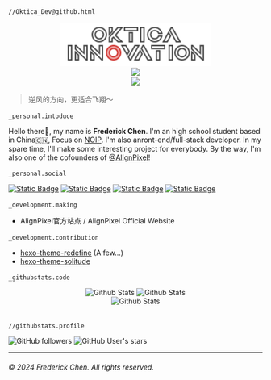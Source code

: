 ```finder
//Oktica_Dev@github.html
```

<div align="center">
  <a href="https://frederication.work/">
    <img src="logo-final/oktica-right-logo-neon-webkit-animation.svg" width="300px"/>
    <br>
    <img src="https://readme-typing-svg.demolab.com?font=Montserrat&pause=1000&random=false&width=340&lines=Just+in+time!;Have+a+good+time~;Please_Touch_Me&center=true"/>
    <br>
    <img src="https://profile-counter.glitch.me/FrederickAsYou/count.svg"/>
  </a>
</div>

> 逆风的方向，更适合飞翔～

`_personal.intoduce`

Hello there👋, my name is **Frederick Chen**. I'm an high school student based in China🇨🇳, Focus on [NOIP](https://zh.wikipedia.org/wiki/%E5%85%A8%E5%9B%BD%E9%9D%92%E5%B0%91%E5%B9%B4%E4%BF%A1%E6%81%AF%E5%AD%A6%E5%A5%A5%E6%9E%97%E5%8C%B9%E5%85%8B%E8%81%94%E8%B5%9B). I'm also anront-end/full-stack developer. In my spare time, I'll make some interesting project for everybody. By the way, I'm also one of the cofounders of [@AlignPixel](https://github.com/AlignPixel)! 

`_personal.social`

[![Static Badge](https://img.shields.io/badge/Twitter(X)-blue?style=for-the-badge&logo=X&logoColor=white)](https://twitter.com/FrederickAsYou) [![Static Badge](https://img.shields.io/badge/Youtube-red?style=for-the-badge&logo=Youtube&logoColor=white)](https://www.youtube.com/@Fredgg0017) [![Static Badge](https://img.shields.io/badge/Mastodon-purple?style=for-the-badge&logo=mastodon&logoColor=white)](https://mastodon.social/@frederickay) [![Static Badge](https://img.shields.io/badge/%40-Emal-green?style=for-the-badge&logoColor=white)](mailto:seventeen@ohdragonboi.cn)

`_development.making`

- AlignPixel官方站点 / AlignPixel Official Website

`_development.contribution`

- [hexo-theme-redefine](https://github.com/EvanNotFound/hexo-theme-redefine) (A few...)
- [hexo-theme-solitude](https://github.com/valor-x/hexo-theme-solitude)

`_githubstats.code`

<div align="center">
  <img src="https://github-readme-stats.vercel.app/api?username=FrederickAsYou" width="300px" title="Github Stats" />
  <img src="https://github-readme-stats.vercel.app/api/top-langs/?username=FrederickAsYou&layout=compact" width="237px" title="Github Stats" />
  <br>
  <img src="https://github-profile-trophy.vercel.app/?username=FrederickAsyou&theme=flat&column=6&margin-w=15&margin-h=15" title="Github Stats" />
</div>

<br>

`//githubstats.profile`

![GitHub followers](https://img.shields.io/github/followers/FrederickAsYou?style=for-the-badge&logo=Github&logoColor=White)  ![GitHub User's stars](https://img.shields.io/github/stars/FrederickAsYou?style=for-the-badge&logo=github&logoColor=white) 

---

###### © 2024 Frederick Chen. All rights reserved. 
